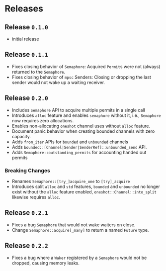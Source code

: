 # Releases

## Release `0.1.0`

- initial release

## Release `0.1.1`

- Fixes closing behavior of `Semaphore`: Acquired `Permit`s were not (always)
  returned to the `Semaphore`.
- Fixes closing behavior of `mpsc` Senders: Closing or dropping the last sender
  would not wake up a waiting receiver.

## Release `0.2.0`

- Includes `Semaphore` API to acquire multiple permits in a single call
- Introduces `alloc` feature and enables `semaphore` without it, i.e.,
  `Semaphore` now requires zero allocations.
- Enables non-allocating `oneshot` channel uses without `alloc` feature.
- Document panic behavior when creating bounded channels with zero capacity.
- Adds `from_iter` APIs for `bounded` and `unbounded` channels
- Adds `bounded::[Channel|Sender|SenderRef]::unbounded_send` API.
- Adds `Semaphore::outstanding_permits` for accounting handed out permits

### Breaking Changes

- Renames `Semaphore::[try_]acquire_one` to `[try]_acquire`
- Introduces split `alloc` and `std` features, `bounded` and `unbounded` no
  longer exist without the `alloc` feature enabled,
  `oneshot::Channel::into_split` likewise requires `alloc`.

## Release `0.2.1`

- Fixes a bug `Semaphore` that would not wake waiters on close.
- Change `Semaphore::acquire[_many]` to return a named `Future` type.

## Release `0.2.2`

- Fixes a bug where a `Waker` registered by a `Semaphore` would not be dropped,
  causing memory leaks.
